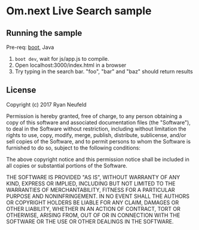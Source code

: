 # Om.next Live Search sample

## Running the sample

Pre-req: [boot](https://boot-clj.com), Java

1. `boot dev`, wait for js/app.js to compile.
2. Open localhost:3000/index.html in a browser
3. Try typing in the search bar. "foo", "bar"
   and "baz" should return results

## License

Copyright (c) 2017 Ryan Neufeld

Permission is hereby granted, free of charge, to any person obtaining a copy
of this software and associated documentation files (the "Software"), to deal
in the Software without restriction, including without limitation the rights
to use, copy, modify, merge, publish, distribute, sublicense, and/or sell
copies of the Software, and to permit persons to whom the Software is
furnished to do so, subject to the following conditions:

The above copyright notice and this permission notice shall be included in all
copies or substantial portions of the Software.

THE SOFTWARE IS PROVIDED "AS IS", WITHOUT WARRANTY OF ANY KIND, EXPRESS OR
IMPLIED, INCLUDING BUT NOT LIMITED TO THE WARRANTIES OF MERCHANTABILITY,
FITNESS FOR A PARTICULAR PURPOSE AND NONINFRINGEMENT. IN NO EVENT SHALL THE
AUTHORS OR COPYRIGHT HOLDERS BE LIABLE FOR ANY CLAIM, DAMAGES OR OTHER
LIABILITY, WHETHER IN AN ACTION OF CONTRACT, TORT OR OTHERWISE, ARISING FROM,
OUT OF OR IN CONNECTION WITH THE SOFTWARE OR THE USE OR OTHER DEALINGS IN THE
SOFTWARE.
